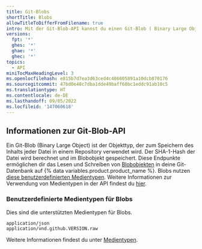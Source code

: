 ```yaml
---
title: Git-Blobs
shortTitle: Blobs
allowTitleToDifferFromFilename: true
intro: Mit der Git-Blob-API kannst du einen Git-Blob ( Binary Large Object) erstellen und abrufen. Dieser Objekttyp wird zum Speichern des Inhalts der einzelnen Dateien in einem Repository verwendet.
versions:
  fpt: '*'
  ghes: '*'
  ghae: '*'
  ghec: '*'
topics:
  - API
miniTocMaxHeadingLevel: 3
ms.openlocfilehash: e815b7d7ea3d63ced4c486605891a10dcb870176
ms.sourcegitcommit: 47bd0e48c7dba1dde49baff60bc1eddc91ab10c5
ms.translationtype: HT
ms.contentlocale: de-DE
ms.lasthandoff: 09/05/2022
ms.locfileid: '147060618'
---
```

## Informationen zur Git-Blob-API

Ein Git-Blob (Binary Large Object) ist der Objekttyp, der zum Speichern des Inhalts jeder Datei in einem Repository verwendet wird. Der SHA-1-Hash der Datei wird berechnet und im Blobobjekt gespeichert. Diese Endpunkte ermöglichen dir das Lesen und Schreiben von [Blobobjekten](https://git-scm.com/book/en/v1/Git-Internals-Git-Objects) in deine Git-Datenbank auf {% data variables.product.product_name %}. Blobs nutzen [diese benutzerdefinierten Medientypen](#custom-media-types-for-blobs). Weitere Informationen zur Verwendung von Medientypen in der API findest du [hier](/rest/overview/media-types).

### Benutzerdefinierte Medientypen für Blobs

Dies sind die unterstützten Medientypen für Blobs.

    application/json
    application/vnd.github.VERSION.raw

Weitere Informationen findest du unter [Medientypen](/rest/overview/media-types).
